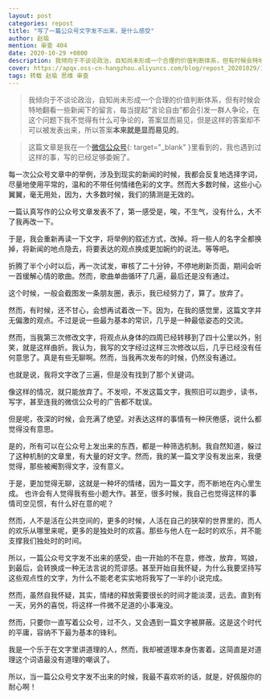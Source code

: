 ```yaml
---
layout: post
categories: repost
title: "写了一篇公众号文字发不出来，是什么感受"
author: 赵瑜
mention: 审查 404
date: 2020-10-29 +0800
description: 我倾向于不谈论政治，自知尚未形成一个合理的价值判断体系，但有时候会特地翻看一些新闻下的留言，每当提起“言论自由”都会引发一群人争论，在这个问题下我不觉得有什么可争论的，答案显而易见，但是这样的答案却不可以被发表出来，所以答案本来就是显而易见的。
cover: https://apqx.oss-cn-hangzhou.aliyuncs.com/blog/repost_20201029/1984_thumb.jpg
tags: 转载 赵瑜 思维 审查
---
```


> 我倾向于不谈论政治，自知尚未形成一个合理的价值判断体系，但有时候会特地翻看一些新闻下的留言，每当提起“言论自由”都会引发一群人争论，在这个问题下我不觉得有什么可争论的，答案显而易见，但是这样的答案却不可以被发表出来，所以答案**本来就是显而易见的**。

> 这篇文章是我在一个[微信公众号](https://mp.weixin.qq.com/s/Sxly2BR9KI6mUNGE5nYTyA){: target="_blank" }里看到的，我也遇到过这样的事，写的已经足够委婉了。

每一次公众号文章中的举例，涉及到现实的新闻的时候，我都会反复地选择字词，尽量地使用平常的，温和的不带任何情绪色彩的文字。然而大多数时候，这些小心翼翼，毫无用处，因为，大多数时候，我们的猜测是无效的。

一篇认真写作的公众号文章发表不了，第一感受是，唉，不生气，没有什么，大不了我再改一下。

于是，我会重新再读一下文字，将举例的叙述方式，改掉。将一些人的名字全都换掉，将新闻的地点隐去，将要表达的观点换成更加婉约的说法。等等吧。

折腾了半个小时以后，再一次试发，审核了二十分钟，不停地刷新页面，期间会听一首缓解心情的歌曲。然而，歌曲单曲循环了几遍，最后还是没有通过。

这个时候，一般会截图发一条朋友圈，表示，我已经努力了，算了。放弃了。

然而，有时候，还不甘心，会想再试着改一下。因为，在我的感觉里，这篇文字并无偏激的观点。不过是说一些最为基本的常识，几乎是一种最低姿态的交流。

然而，当我第三次修改文字，将观点从身体的四周已经转移到了四十公里以外，别笑，就是这样曲折。我认为，我写的文字经过这样三次修改以后，几乎已经没有任何意思了。真是有些无聊啊。然而，当我再次发布的时候，仍然没有通过。

也就是说，我将文字改了三遍，但是没有找到了那个关键词。

像这样的情况，就只能放弃了。不发呗，不发这篇文字，我照旧可以跑步，读书，写字，甚至连我的微信公众号的广告都不耽误。

但是呢，夜深的时候，会充满了绝望。对表达这样的事情有一种厌倦感，说什么都觉得没有意思。

是的，所有可以在公众号上发出来的东西，都是一种筛选机制。我自然知道，躲过了这种机制的文章里，有大量的好文字。然而，我的某一篇文字没有发出来，我便觉得，那些被阉割得文字，没有意义。

于是，更加觉得无聊，这就是一种坏的情绪，因为一篇文字，而不断地在内心里生成。
也许会有人觉得我有些小题大作。甚至，很多时候，我自己也觉得这样的事情司空见惯，有什么好在意的呢？

然而，人不是活在公共空间的，更多的时候，人活在自己的狭窄的世界里的，而人的欢乐从哪里来呢，更多的是独处时的欢喜。那些与他人在一起时的欢乐，并不能支撑我们独处时的时间。

所以，一篇公众号文字发不出来的感受，由一开始的不在意，修改，放弃，骂娘，到最后，会转换成一种无法言说的荒谬感。甚至开始自我怀疑，为什么我要坚持写这些观点性的文字，为什么不能老老实实地将我写了一半的小说完成。

然而，虽然自我怀疑，其实，情绪的释放需要很长的时间才能淡漠，远去。直到有一天，另外的喜悦，将这样一件微不足道的小事淹没。

然而，只要你一直写着公众号，过不久，又会遇到一篇文字被屏蔽。这是这个时代的平庸，容纳不下最为基本的锋利。

我是一个乐于在文字里讲道理的人，然而，我却被道理本身伤害着。这简直是对道理这个词语最没有道理的嘲讽了。

所以，当一篇公众号文字发不出来的时候，我最不喜欢听的话，就是，好佩服你的耐心啊！